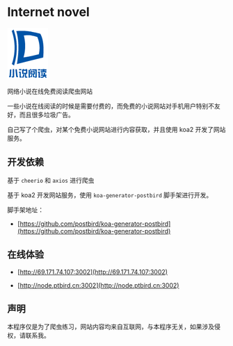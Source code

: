 # Internet novel

![public/img/logo.png](public/img/logo.png)


网络小说在线免费阅读爬虫网站

一些小说在线阅读的时候是需要付费的，而免费的小说网站对手机用户特别不友好，而且很多垃圾广告。

自己写了个爬虫，对某个免费小说网站进行内容获取，并且使用 koa2 开发了网站服务。

## 开发依赖
 
基于 `cheerio` 和 `axios` 进行爬虫

基于 koa2 开发网站服务，使用 `koa-generator-postbird` 脚手架进行开发。
 
脚手架地址：   

- [https://github.com/postbird/koa-generator-postbird](https://github.com/postbird/koa-generator-postbird)
 
  
## 在线体验

- [http://69.171.74.107:3002](http://69.171.74.107:3002)

- [http://node.ptbird.cn:3002](http://node.ptbird.cn:3002) 

## 声明

本程序仅是为了爬虫练习，网站内容均来自互联网，与本程序无关，如果涉及侵权，请联系我。

      